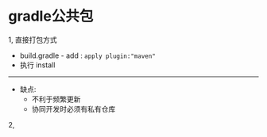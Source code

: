 # gradle公共包
1, 直接打包方式  
- build.gradle - add : `apply plugin:"maven"`
- 执行 install
---
- 缺点: 
  - 不利于频繁更新
  - 协同开发时必须有私有仓库


 2, 